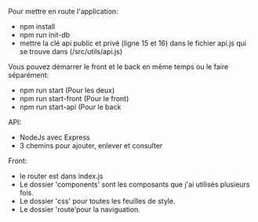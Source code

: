 Pour mettre en route l'application:
- npm install
- npm run init-db
- mettre la clé api public et privé (ligne 15 et 16) dans le fichier api.js qui se trouve dans (/src/utils/api.js)

Vous pouvez démarrer le front et le back en même temps ou le faire séparément:
- npm run start (Pour les deux)
- npm run start-front (Pour le front)
- npm run start-api (Pour le back

API: 
- NodeJs avec Express
- 3 chemins pour ajouter, enlever et consulter

Front:
- le router est dans index.js
- Le dossier 'components' sont les composants que j'ai utilisés plusieurs fois.
- Le dossier 'css' pour toutes les feuilles de style.
- Le dossier 'route'pour la naviguation.
